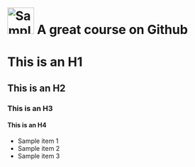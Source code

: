 # <a href='https://datatipp.wordpress.com/2019/05/'><img src ='https://datatipp.files.wordpress.com/2019/05/grafik.png' height='60' alt='Sample Logo' /></a> A great course on Github

# This is an H1
## This is an H2
### This is an H3
#### This is an H4
- Sample item 1
- Sample item 2
- Sample item 3
